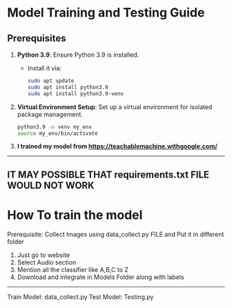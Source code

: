 # Model Training and Testing Guide

## Prerequisites

1. **Python 3.9**: Ensure Python 3.9 is installed.

   - Install it via:
     ```bash
     sudo apt update
     sudo apt install python3.9
     sudo apt install python3.9-venv
     ```

2. **Virtual Environment Setup**: Set up a virtual environment for isolated package management.

   ```bash
   python3.9 -m venv my_env
   source my_env/bin/activate
   ```

3. **I trained my model from https://teachablemachine.withgoogle.com/**

---

## IT MAY POSSIBLE THAT requirements.txt FILE WOULD NOT WORK

# How To train the model

Prerequisite: Collect Images using data_collect.py FILE and Put it in different folder

1. Just go to website
2. Select Audio section
3. Mention all the classifier like A,B,C to Z
4. Download and integrate in Models Folder along with labels

---

Train Model: data_collect.py
Test Model: Testing.py
